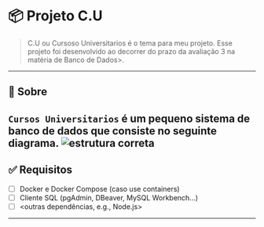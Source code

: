 # 📦 Projeto C.U

> C.U ou Cursoso Universitarios é o tema para meu projeto. Esse projeto foi desenvolvido ao decorrer do prazo da avaliação 3 na matéria de Banco de Dados>.

---


## 📖 Sobre

**`Cursos Universitarios`** é um pequeno sistema de banco de dados que consiste no seguinte diagrama.
![estrutura correta](https://github.com/user-attachments/assets/08541dd9-99e4-4dba-bc61-af362af2dd67)
---


## ✅ Requisitos

- [ ] Docker e Docker Compose (caso use containers)
- [ ] Cliente SQL (pgAdmin, DBeaver, MySQL Workbench...)
- [ ] <outras dependências, e.g., Node.js>

---  
